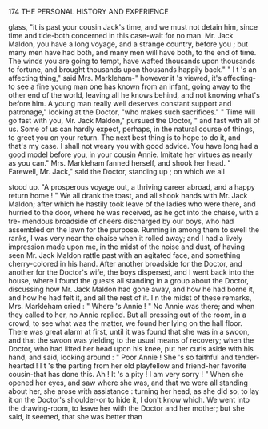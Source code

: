174            THE PERSONAL HISTORY AND EXPERIENCE

 glass, "it is past your cousin Jack's time, and we must not detain
him, since time and tide-both concerned in this case-wait for no man.
 Mr. Jack Maldon, you have a long voyage, and a strange country, before you ;
 but many men have had both, and many men will have both, to the end of
 time. The winds you are going to tempt, have wafted thousands upon
 thousands to fortune, and brought thousands upon thousands happily back."
    " I t 's an affecting thing," said Mrs. Markleham-"  however it 's viewed,
it's affecting-to see a fine young man one has known from an infant,
going away to the other end of the world, leaving all he knows behind, and
not knowing what's before him. A young man really well deserves
constant support and patronage," looking at the Doctor, "who makes
such sacrifices."
    " Time will go fast with you, Mr. Jack Maldon," pursued the Doctor,
" and fast with all of us. Some of us can hardly expect, perhaps, in the
natural course of things, to greet you on your return. The next best
thing is to hope to do it, and that's my case. I shall not weary you
with good advice. You have long had a good model before you, in your
cousin Annie. Imitate her virtues as nearly as you can."
   Mrs. Markleham fanned herself, and shook her head.
    " Farewell, Mr. Jack," said the Doctor, standing up ; on which we all

stood up. "A prosperous voyage out, a thriving career abroad, and a
happy return home ! "
    We all drank the toast, and all shook hands with Mr. Jack Maldon;
after which he hastily took leave of the ladies who were there, and hurried
to the door, where he was received, as he got into the chaise, with a tre-
mendous broadside of cheers discharged by our boys, who had assembled on
the lawn for the purpose. Running in among them to swell the ranks, I was
very near the chaise when it rolled away; and I had a lively impression made
upon me, in the midst of the noise and dust, of having seen Mr. Jack Maldon
rattle past with an agitated face, and something cherry-colored in his hand.
    After another broadside for the Doctor, and another for the Doctor's
wife, the boys dispersed, and I went back into the house, where I found the
 guests all standing in a group about the Doctor, discussing how Mr. Jack
 Maldon had gone away, and how he had borne it, and how he had felt it,
and all the rest of it. I n the midst of these remarks, Mrs. Markleham
cried : " Where 's Annie ! "
   No Annie was there; and when they called to her, no Annie replied.
But all pressing out of the room, in a crowd, to see what was the matter,
we found her lying on the hall floor. There was great alarm at first, until
it was found that she was in a swoon, and that the swoon was yielding to
the usual means of recovery; when the Doctor, who had lifted her head
upon his knee, put her curls aside with his hand, and said, looking
around :
   " Poor Annie ! She 's so faithful and tender-hearted !    I t 's the parting
from her old playfellow and friend-her favorite cousin-that has done
this. Ah ! It 's a pity ! I am very sorry ! "
   When she opened her eyes, and saw where she was, and that we
were all standing about her, she arose with assistance : turning her head,
as she did so, to lay it on the Doctor's shoulder-or to hide it, I
don't know which. We went into the drawing-room, to leave her with the
Doctor and her mother; but she said, it seemed, that she was better than
